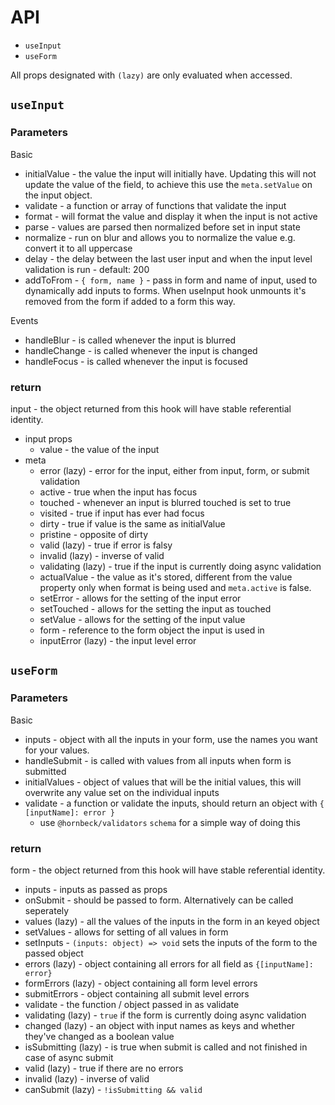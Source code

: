 # API

- `useInput`
- `useForm`

All props designated with `(lazy)` are only evaluated when accessed.

## `useInput`

### Parameters

Basic

- initialValue - the value the input will initially have. Updating this will not update the value of the field, to achieve this use the `meta.setValue` on the input object.
- validate - a function or array of functions that validate the input
- format - will format the value and display it when the input is not active
- parse - values are parsed then normalized before set in input state
- normalize - run on blur and allows you to normalize the value e.g. convert it to all uppercase
- delay - the delay between the last user input and when the input level validation is run - default: 200
- addToFrom - `{ form, name }` - pass in form and name of input, used to dynamically add inputs to forms. When useInput hook unmounts it's removed from the form if added to a form this way.

Events

- handleBlur - is called whenever the input is blurred
- handleChange - is called whenever the input is changed
- handleFocus - is called whenever the input is focused

### return

input - the object returned from this hook will have stable referential identity.

- input props
  - value - the value of the input
- meta
  - error (lazy) - error for the input, either from input, form, or submit validation
  - active - true when the input has focus
  - touched - whenever an input is blurred touched is set to true
  - visited - true if input has ever had focus
  - dirty - true if value is the same as initialValue
  - pristine - opposite of dirty
  - valid (lazy) - true if error is falsy
  - invalid (lazy) - inverse of valid
  - validating (lazy) - true if the input is currently doing async validation
  - actualValue - the value as it's stored, different from the value property only when format is being used and `meta.active` is false.
  - setError - allows for the setting of the input error
  - setTouched - allows for the setting the input as touched
  - setValue - allows for the setting of the input value
  - form - reference to the form object the input is used in
  - inputError (lazy) - the input level error

## `useForm`

### Parameters

Basic

- inputs - object with all the inputs in your form, use the names you want for your values.
- handleSubmit - is called with values from all inputs when form is submitted
- initialValues - object of values that will be the initial values, this will overwrite any value set on the individual inputs
- validate - a function or validate the inputs, should return an object with `{ [inputName]: error }`
  - use `@hornbeck/validators` `schema` for a simple way of doing this

### return

form - the object returned from this hook will have stable referential identity.

- inputs - inputs as passed as props
- onSubmit - should be passed to form. Alternatively can be called seperately
- values (lazy) - all the values of the inputs in the form in an keyed object
- setValues - allows for setting of all values in form
- setInputs - `(inputs: object) => void` sets the inputs of the form to the passed object
- errors (lazy) - object containing all errors for all field as `{[inputName]: error}`
- formErrors (lazy) - object containing all form level errors
- submitErrors - object containing all submit level errors
- validate - the function / object passed in as validate
- validating (lazy) - `true` if the form is currently doing async validation
- changed (lazy) - an object with input names as keys and whether they've changed as a boolean value
- isSubmitting (lazy) - is true when submit is called and not finished in case of async submit
- valid (lazy) - true if there are no errors
- invalid (lazy) - inverse of valid
- canSubmit (lazy) - `!isSubmitting && valid`
